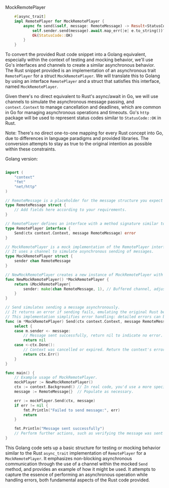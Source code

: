 MockRemotePlayer

```rust
    #[async_trait]
    impl RemotePlayer for MockRemotePlayer {
        async fn send(&self, message: RemoteMessage) -> Result<StatusCode, String> {
            self.sender.send(message).await.map_err(|e| e.to_string())?;
            Ok(StatusCode::OK)
        }
    }
```


To convert the provided Rust code snippet into a Golang equivalent, especially within the context of testing and mocking behavior, we'll use Go's interfaces and channels to create a similar asynchronous behavior. The Rust snippet provided is an implementation of an asynchronous trait `RemotePlayer` for a struct `MockRemotePlayer`. We will translate this to Golang by using an interface `RemotePlayer` and a struct that satisfies this interface, named `MockRemotePlayer`. 

Given there's no direct equivalent to Rust's async/await in Go, we will use channels to simulate the asynchronous message passing, and `context.Context` to manage cancellation and deadlines, which are common in Go for managing asynchronous operations and timeouts. Go's `http` package will be used to represent status codes similar to `StatusCode::OK` in Rust.

Note: There's no direct one-to-one mapping for every Rust concept into Go, due to differences in language paradigms and provided libraries. The conversion attempts to stay as true to the original intention as possible within these constraints.

Golang version:

```go package main

import (
	"context"
	"fmt"
	"net/http"
)

// RemoteMessage is a placeholder for the message structure you expect to send.
type RemoteMessage struct {
	// Add fields here according to your requirements.
}

// RemotePlayer defines an interface with a method signature similar to the Rust trait.
type RemotePlayer interface {
	Send(ctx context.Context, message RemoteMessage) error
}

// MockRemotePlayer is a mock implementation of the RemotePlayer interface.
// It uses a channel to simulate asynchronous sending of messages.
type MockRemotePlayer struct {
	sender chan RemoteMessage
}

// NewMockRemotePlayer creates a new instance of MockRemotePlayer with an initialized sender channel.
func NewMockRemotePlayer() *MockRemotePlayer {
	return &MockRemotePlayer{
		sender: make(chan RemoteMessage, 1), // Buffered channel, adjust buffer size if needed.
	}
}

// Send simulates sending a message asynchronously.
// It returns an error if sending fails, emulating the original Rust behavior.
// This implementation simplifies error handling: detailed errors can be added as needed.
func (m *MockRemotePlayer) Send(ctx context.Context, message RemoteMessage) error {
	select {
	case m.sender <- message:
		// Message sent successfully, return nil to indicate no error.
		return nil
	case <-ctx.Done():
		// Context was cancelled or expired. Return the context's error.
		return ctx.Err()
	}
}

func main() {
	// Example usage of MockRemotePlayer.
	mockPlayer := NewMockRemotePlayer()
	ctx := context.Background() // In real code, you'd use a more specific context.
	message := RemoteMessage{}  // Populate as necessary.

	err := mockPlayer.Send(ctx, message)
	if err != nil {
		fmt.Println("Failed to send message:", err)
		return
	}

	fmt.Println("Message sent successfully")
	// Perform further actions, such as verifying the message was sent as expected.
}
```

This Golang code sets up a basic structure for testing or mocking behavior similar to the Rust `async_trait` implementation of `RemotePlayer` for a `MockRemotePlayer`. It emphasizes non-blocking asynchronous communication through the use of a channel within the mocked `Send` method, and provides an example of how it might be used. It attempts to capture the essence of performing an asynchronous operation while handling errors, both fundamental aspects of the Rust code provided.